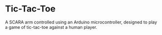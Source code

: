 # Tic-Tac-Toe
A SCARA arm controlled using an Arduino microcontroller, designed to play a game of tic-tac-toe against a human player.
